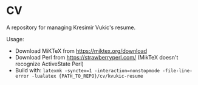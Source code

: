 # CV

A repository for managing Kresimir Vukic's resume.

Usage:

 - Download MiKTeX from https://miktex.org/download
 - Download Perl from https://strawberryperl.com/ (MikTeX doesn't recognize ActiveState Perl)
 - Build with:
`
latexmk -synctex=1 -interaction=nonstopmode -file-line-error -lualatex {PATH_TO_REPO}/cv/kvukic-resume
`
